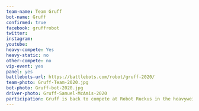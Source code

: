 ```yaml
---
team-name: Team Gruff
bot-name: Gruff
confirmed: true
facebook: gruffrobot
twitter:
instagram:
youtube:
heavy-compete: Yes
heavy-static: no
other-compete: no
vip-event: yes
panel: yes
battlebots-url: https://battlebots.com/robot/gruff-2020/
team-photo: Gruff-Team-2020.jpg
bot-photo: Gruff-bot-2020.jpg
driver-photo: Gruff-Samuel-McAmis-2020
participation: Gruff is back to compete at Robot Ruckus in the heavyweight arena. You can also hear from the team in a panel discussion, or try to convince Sam to light that flamethrower at the Ruckus VIP fundraiser!
---
```

